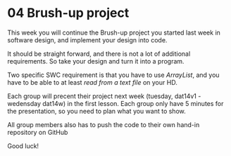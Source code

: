 # 04 Brush-up project #
This week you will continue the Brush-up project you started last week in software design, and implement your design into code.   

It should be straight forward, and there is not a lot of additional requirements. So take your design and turn it into a program.   

Two specific SWC requirement is that you have to use *ArrayList*, and you have to be able to at least *read from a text file* on your HD.   

Each group will precent their project next week (tuesday, dat14v1 - wedensday dat14w) in the first lesson. Each group only have 5 minutes for the presentation, so you need to plan what you want to show.

All group members also has to push the code to their own hand-in repository on GitHub

Good luck!